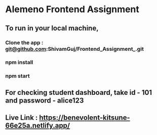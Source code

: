 # Alemeno Frontend Assignment 

## To run in your local machine,

### Clone the app : git@github.com:ShivamGuj/Frontend_Assignment_.git
### npm install
### npm start

## For checking student dashboard, take id - 101 and password - alice123

## Live Link : https://benevolent-kitsune-66e25a.netlify.app/ 
